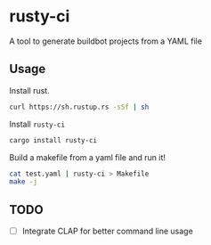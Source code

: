 # rusty-ci

A tool to generate buildbot projects from a YAML file

## Usage

Install rust.

```bash
curl https://sh.rustup.rs -sSf | sh
```

Install `rusty-ci`

```bash
cargo install rusty-ci
```

Build a makefile from a yaml file and run it!

```bash
cat test.yaml | rusty-ci > Makefile
make -j
```

## TODO

- [ ] Integrate CLAP for better command line usage
